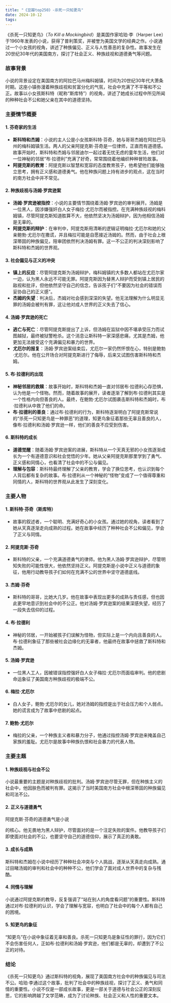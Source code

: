 ```yaml
---
title: "《豆瓣top250》-杀死一只知更鸟"
date: 2024-10-12
tags: 
---
```

《杀死一只知更鸟》（*To Kill a Mockingbird*）是美国作家哈珀·李（Harper Lee）于1960年发表的小说，获得了普利策奖，并被誉为美国文学的经典之作。小说通过一个小女孩的视角，讲述了种族偏见、正义与人性善恶的复杂性。故事发生在20世纪30年代的美国南方，探讨了社会正义、种族歧视和道德勇气等问题。

### 故事背景
小说的背景设定在美国南方的阿拉巴马州梅科姆镇，时间为20世纪30年代大萧条时期。这座小镇弥漫着种族歧视和贫富分化的气氛，社会中充满了不平等和不公正。故事以小女孩斯科特（昵称“斯库特”）的视角，讲述了她成长过程中所见所闻的种种社会不公和她父亲在其中的道德坚持。

### 主要情节概要

#### 1. **芬奇家的生活**
- **斯科特和杰姆**：小说的主人公是小女孩斯科特·芬奇，她与哥哥杰姆在阿拉巴马州的梅科姆镇生活。两人的父亲阿提克斯·芬奇是一位律师，正直而有道德感。故事开始时，斯科特和杰姆与邻居迪尔一起过着无忧无虑的童年生活，他们对一位神秘的邻居“布·拉德利”充满了好奇，常常围绕着他编织种种冒险故事。
- **阿提克斯的教育**：阿提克斯以智慧和宽容的态度教育孩子，他希望他们能够独立思考，拥有正义感和道德勇气。他在种族问题上持有进步的观点，这在当时的南方社会中并不常见。

#### 2. **种族歧视与汤姆·罗宾逊案**
- **汤姆·罗宾逊被指控**：小说的主要情节围绕着汤姆·罗宾逊的审判展开。汤姆是一位黑人，因涉嫌强奸白人女子梅拉·尤厄尔而被指控。在充满种族歧视的梅科姆镇，尽管阿提克斯知道胜算不大，他依然坚决为汤姆辩护，因为他相信汤姆是无辜的。
- **阿提克斯的辩护**：在审判中，阿提克斯用清晰的逻辑证明梅拉·尤厄尔和她的父亲鲍勃·尤厄尔在撒谎，并且梅拉可能是自愿接近汤姆的。然而，由于社会上根深蒂固的种族偏见，陪审团依然判决汤姆有罪。这一不公正的判决深刻影响了斯科特和杰姆的世界观。

#### 3. **社会偏见与正义的冲突**
- **镇上的反应**：尽管阿提克斯为汤姆辩护，梅科姆镇的大多数人都站在尤厄尔家一边，认为黑人永远不可能无罪。阿提克斯因为替黑人辩护而受到镇上居民的敌视和批评，但他依然坚守自己的信念，告诉孩子们“不要因为社会的错误而妥协自己的正义感”。
- **杰姆的失望**：判决后，杰姆对社会感到深深的失望。他无法理解为什么明显无罪的汤姆会被判有罪，这让他对成人世界的正义失去了信心。

#### 4. **汤姆·罗宾逊的死亡**
- **逃亡与死亡**：尽管阿提克斯提出了上诉，但汤姆在监狱中因不堪承受压力而试图越狱，最终被狱警枪杀。这个消息让斯科特一家深感悲痛，尤其是杰姆，他更加无法接受这个充满偏见和暴力的世界。
- **尤厄尔的报复**：汤姆·罗宾逊案结束后，尤厄尔一家仍然怀恨在心，特别是鲍勃·尤厄尔。他在公开场合对阿提克斯进行了侮辱，后来又试图伤害斯科特和杰姆。

#### 5. **布·拉德利的出现**
- **神秘邻居的救赎**：故事开始时，斯科特和杰姆一直对邻居布·拉德利心存恐惧，认为他是一个怪物。然而，随着故事的展开，读者逐渐了解到布·拉德利其实是一个性格内向但善良的人。最终，在鲍勃·尤厄尔试图袭击斯科特和杰姆时，布·拉德利从中救了他们的命。
- **布·拉德利的善良**：通过布·拉德利的行为，斯科特逐渐明白了阿提克斯常说的“杀死一只知更鸟是一种罪恶”的道理，知更鸟象征着那些无辜且善良的人，像布·拉德利和汤姆·罗宾逊一样，他们的善良不应受到伤害。

#### 6. **斯科特的成长**
- **道德觉醒**：随着汤姆·罗宾逊案的进展，斯科特从一个天真无邪的小女孩逐渐成长为一个有道德意识和社会觉悟的少年。她从父亲阿提克斯那里学到了勇气、正义感和同情心，也看清了社会中的不公与偏见。
- **理解与包容**：斯科特最终理解了父亲的教育，学会了换位思考，也认识到每个人背后都有复杂的故事。布·拉德利从一个神秘的“怪物”变成了一个值得尊重和同情的人，斯科特的世界观从此发生了深刻变化。

### 主要人物

#### 1. **斯科特·芬奇（斯库特）**
- 故事的叙述者，一个聪明、充满好奇心的小女孩。通过她的视角，读者看到了她从天真逐渐走向成熟的过程。她在故事中经历了种种社会不公和偏见，学会了正义与同情。

#### 2. **阿提克斯·芬奇**
- 斯科特的父亲，一个充满道德勇气的律师。他为黑人汤姆·罗宾逊辩护，尽管明知失败的可能性很大，他依然坚持正义。阿提克斯是小说中正义与道德的象征，他用行动教导孩子们如何在充满不公的世界中坚守道德底线。

#### 3. **杰姆·芬奇**
- 斯科特的哥哥，比她大几岁。他在故事中表现出更多的成熟与责任感，但也因此更早地意识到社会中的不公正。他对汤姆·罗宾逊案的结果深感失望，经历了一段失去信仰的过程。

#### 4. **布·拉德利**
- 神秘的邻居，一开始被孩子们误解为怪物，但实际上是一个内向且善良的人。布·拉德利象征了那些被社会边缘化的无辜者，他最终在故事中拯救了斯科特和杰姆。

#### 5. **汤姆·罗宾逊**
- 一位黑人工人，因被错误指控强奸白人女子梅拉·尤厄尔而面临审判。他的悲剧命运象征了美国南方种族歧视的极端不公。

#### 6. **梅拉·尤厄尔**
- 白人女子，鲍勃·尤厄尔的女儿，她对汤姆的指控是出于社会压力和个人弱点。她的谎言成为了故事中悲剧的起点。

#### 7. **鲍勃·尤厄尔**
- 梅拉的父亲，一个种族主义者和暴力分子，他通过指控汤姆·罗宾逊来掩盖自己家族的羞耻。尤厄尔是故事中种族仇恨和社会暴力的代表人物。

### 主要主题

#### 1. **种族歧视与社会不公**
小说最重要的主题是对种族歧视的批判。汤姆·罗宾逊尽管无罪，但在种族主义的社会中，他因肤色而被判有罪。这揭示了当时美国南方社会中根深蒂固的种族偏见和司法不公。

#### 2. **正义与道德勇气**
阿提克斯·芬奇的道德勇气是小说

的核心。他无畏地为黑人辩护，尽管面对的是一个注定失败的案件。他教导孩子们即使面对社会的不公，也要坚守自己的道德信仰，展示了真正的勇敢。

#### 3. **成长与成熟**
斯科特和杰姆在小说中经历了种种社会冲突与个人挑战，逐渐从天真走向成熟。通过目睹汤姆的审判和社会中的种种不公，他们学会了面对成人世界中的复杂与残酷。

#### 4. **同情与理解**
小说通过阿提克斯的教导，反复强调了“站在别人的角度看问题”的重要性。斯科特通过对布·拉德利的认识，学会了理解与宽容，也明白了社会中的每个人都有自己的困境。

#### 5. **知更鸟的象征**
“知更鸟”在小说中象征着无辜和善良。杀死一只知更鸟是象征性的罪行，因为它们不会伤害任何人，正如布·拉德利和汤姆·罗宾逊，他们都是无辜的，却遭到了不公正的对待。

### 结论
《杀死一只知更鸟》通过斯科特的视角，展现了美国南方社会中的种族偏见与司法不公。哈珀·李通过这个故事，批判了社会中的种族歧视，探讨了正义、勇气和同情的重要性。小说不仅是一部成长故事，更是一部关于道德与社会公正的深刻反思，它的影响跨越了文学范畴，成为了讨论种族、社会正义和人性的重要文本。
